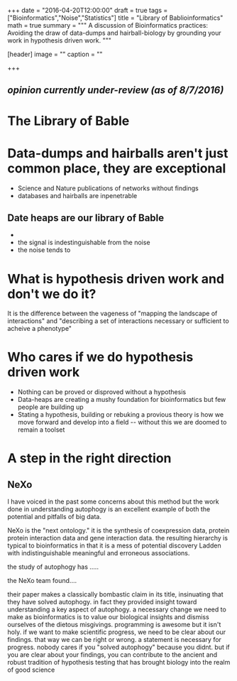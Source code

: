 +++
date = "2016-04-20T12:00:00"
draft = true
tags = ["Bioinformatics","Noise","Statistics"]
title = "Library of Bablioinformatics"
math = true
summary = """
A discussion of Bioinformatics practices: Avoiding the draw of data-dumps and hairball-biology by grounding your work in hypothesis driven work.
"""

[header]
image = ""
caption = ""

+++

## *opinion currently under-review (as of 8/7/2016)*

# The Library of Bable

# Data-dumps and hairballs aren't just common place, they are exceptional

- Science and Nature publications of networks without findings
- databases and hairballs are inpenetrable

## Date heaps are our library of Bable
- 
- the signal is indestinguishable from the noise
- the noise tends to 

# What is hypothesis driven work and don't we do it?

It is the difference between the vageness of "mapping the landscape of interactions" and "describing a set of interactions necessary or sufficient to acheive a phenotype"

# Who cares if we do hypothesis driven work

- Nothing can be proved or disproved without a hypothesis
- Data-heaps are creating a mushy foundation for bioinformatics but few people are building up
- Stating a hypothesis, building or rebuking a provious theory is how we move forward and develop into a field
-- without this we are doomed to remain a toolset

# A step in the right direction

## NeXo

I have voiced in the past some concerns about this method but the work done in understanding autophogy is an excellent example of both the potential and pitfalls of big data.

NeXo is the "next ontology." it is the synthesis of coexpression data, protein protein interaction data and gene interaction data. the resulting hierarchy is typical to bioinformatics in that it is a mess of potential discovery Ladden with indistinguishable meaningful and erroneous associations.

the study of autophogy has .....

the NeXo team found....

their paper makes a classically bombastic claim in its title, insinuating that they have solved autophogy. in fact they provided insight toward understanding a key aspect of autophogy. a necessary change we need to make as bioinformatics is to value our biological insights and dismiss ourselves of the dietous misgivings. programming is awesome but it isn't holy. if we want to make scientific progress, we need to be clear about our findings. that way we can be right or wrong. a statement is necessary for progress. nobody cares if you "solved autophogy" because you didnt. but if you are clear about your findings, you can contribute to the ancient and robust tradition of hypothesis testing that has brought biology into the realm of good science